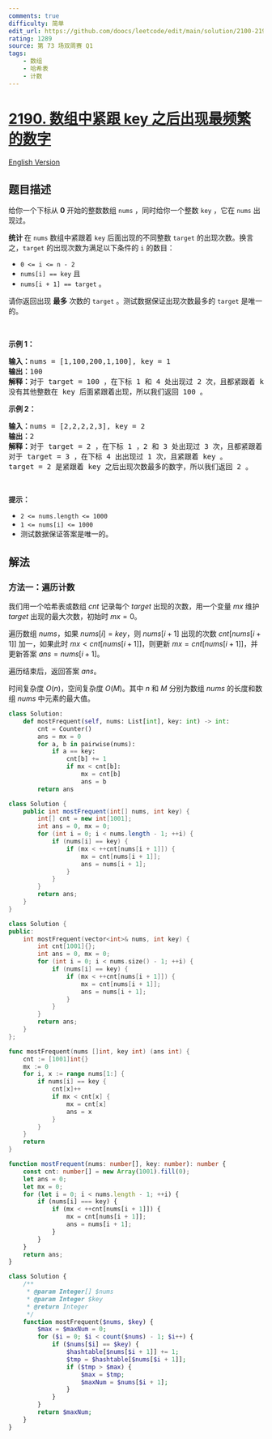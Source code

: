 ```yaml
---
comments: true
difficulty: 简单
edit_url: https://github.com/doocs/leetcode/edit/main/solution/2100-2199/2190.Most%20Frequent%20Number%20Following%20Key%20In%20an%20Array/README.md
rating: 1289
source: 第 73 场双周赛 Q1
tags:
    - 数组
    - 哈希表
    - 计数
---
```


<!-- problem:start -->

# [2190. 数组中紧跟 key 之后出现最频繁的数字](https://leetcode.cn/problems/most-frequent-number-following-key-in-an-array)

[English Version](/solution/2100-2199/2190.Most%20Frequent%20Number%20Following%20Key%20In%20an%20Array/README_EN.md)

## 题目描述

<!-- description:start -->

<p>给你一个下标从 <strong>0</strong>&nbsp;开始的整数数组&nbsp;<code>nums</code>&nbsp;，同时给你一个整数&nbsp;<code>key</code>&nbsp;，它在&nbsp;<code>nums</code>&nbsp;出现过。</p>

<p><strong>统计&nbsp;</strong>在 <code>nums</code>&nbsp;数组中紧跟着 <code>key</code>&nbsp;后面出现的不同整数&nbsp;<code>target</code>&nbsp;的出现次数。换言之，<code>target</code>&nbsp;的出现次数为满足以下条件的 <code>i</code>&nbsp;的数目：</p>

<ul>
	<li><code>0 &lt;= i &lt;= n - 2</code></li>
	<li><code>nums[i] == key</code>&nbsp;且</li>
	<li><code>nums[i + 1] == target</code>&nbsp;。</li>
</ul>

<p>请你返回出现 <strong>最多</strong>&nbsp;次数的<em>&nbsp;</em><code>target</code>&nbsp;。测试数据保证出现次数最多的 <code>target</code>&nbsp;是唯一的。</p>

<p>&nbsp;</p>

<p><strong>示例 1：</strong></p>

<pre><b>输入：</b>nums = [1,100,200,1,100], key = 1
<b>输出：</b>100
<b>解释：</b>对于 target = 100 ，在下标 1 和 4 处出现过 2 次，且都紧跟着 key 。
没有其他整数在 key 后面紧跟着出现，所以我们返回 100 。
</pre>

<p><strong>示例 2：</strong></p>

<pre><b>输入：</b>nums = [2,2,2,2,3], key = 2
<b>输出：</b>2
<b>解释：</b>对于 target = 2 ，在下标 1 ，2 和 3 处出现过 3 次，且都紧跟着 key 。
对于 target = 3 ，在下标 4 出出现过 1 次，且紧跟着 key 。
target = 2 是紧跟着 key 之后出现次数最多的数字，所以我们返回 2 。
</pre>

<p>&nbsp;</p>

<p><strong>提示：</strong></p>

<ul>
	<li><code>2 &lt;= nums.length &lt;= 1000</code></li>
	<li><code>1 &lt;= nums[i] &lt;= 1000</code></li>
	<li>测试数据保证答案是唯一的。</li>
</ul>

<!-- description:end -->

## 解法

<!-- solution:start -->

### 方法一：遍历计数

我们用一个哈希表或数组 $cnt$ 记录每个 $target$ 出现的次数，用一个变量 $mx$ 维护 $target$ 出现的最大次数，初始时 $mx = 0$。

遍历数组 $nums$，如果 $nums[i] = key$，则 $nums[i + 1]$ 出现的次数 $cnt[nums[i + 1]]$ 加一，如果此时 $mx \lt cnt[nums[i + 1]]$，则更新 $mx = cnt[nums[i + 1]]$，并更新答案 $ans = nums[i + 1]$。

遍历结束后，返回答案 $ans$。

时间复杂度 $O(n)$，空间复杂度 $O(M)$。其中 $n$ 和 $M$ 分别为数组 $nums$ 的长度和数组 $nums$ 中元素的最大值。

<!-- tabs:start -->

```python
class Solution:
    def mostFrequent(self, nums: List[int], key: int) -> int:
        cnt = Counter()
        ans = mx = 0
        for a, b in pairwise(nums):
            if a == key:
                cnt[b] += 1
                if mx < cnt[b]:
                    mx = cnt[b]
                    ans = b
        return ans
```

```java
class Solution {
    public int mostFrequent(int[] nums, int key) {
        int[] cnt = new int[1001];
        int ans = 0, mx = 0;
        for (int i = 0; i < nums.length - 1; ++i) {
            if (nums[i] == key) {
                if (mx < ++cnt[nums[i + 1]]) {
                    mx = cnt[nums[i + 1]];
                    ans = nums[i + 1];
                }
            }
        }
        return ans;
    }
}
```

```cpp
class Solution {
public:
    int mostFrequent(vector<int>& nums, int key) {
        int cnt[1001]{};
        int ans = 0, mx = 0;
        for (int i = 0; i < nums.size() - 1; ++i) {
            if (nums[i] == key) {
                if (mx < ++cnt[nums[i + 1]]) {
                    mx = cnt[nums[i + 1]];
                    ans = nums[i + 1];
                }
            }
        }
        return ans;
    }
};
```

```go
func mostFrequent(nums []int, key int) (ans int) {
	cnt := [1001]int{}
	mx := 0
	for i, x := range nums[1:] {
		if nums[i] == key {
			cnt[x]++
			if mx < cnt[x] {
				mx = cnt[x]
				ans = x
			}
		}
	}
	return
}
```

```ts
function mostFrequent(nums: number[], key: number): number {
    const cnt: number[] = new Array(1001).fill(0);
    let ans = 0;
    let mx = 0;
    for (let i = 0; i < nums.length - 1; ++i) {
        if (nums[i] === key) {
            if (mx < ++cnt[nums[i + 1]]) {
                mx = cnt[nums[i + 1]];
                ans = nums[i + 1];
            }
        }
    }
    return ans;
}
```

```php
class Solution {
    /**
     * @param Integer[] $nums
     * @param Integer $key
     * @return Integer
     */
    function mostFrequent($nums, $key) {
        $max = $maxNum = 0;
        for ($i = 0; $i < count($nums) - 1; $i++) {
            if ($nums[$i] == $key) {
                $hashtable[$nums[$i + 1]] += 1;
                $tmp = $hashtable[$nums[$i + 1]];
                if ($tmp > $max) {
                    $max = $tmp;
                    $maxNum = $nums[$i + 1];
                }
            }
        }
        return $maxNum;
    }
}
```

<!-- tabs:end -->

<!-- solution:end -->

<!-- problem:end -->
